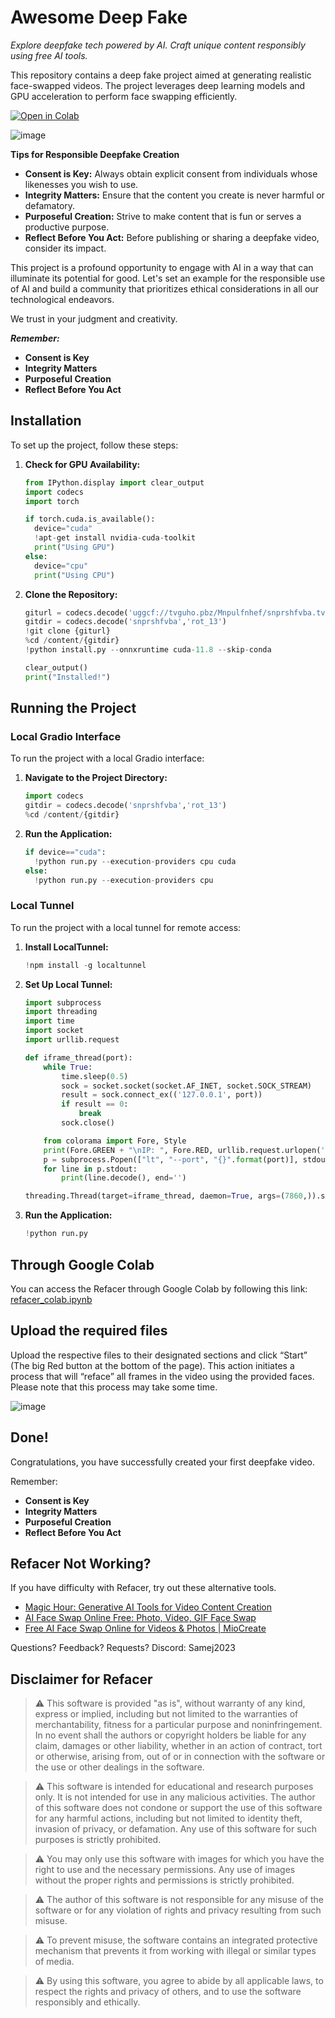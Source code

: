 # Awesome Deep Fake 

*Explore deepfake tech powered by AI. Craft unique content responsibly using free AI tools.*

This repository contains a deep fake project aimed at generating realistic face-swapped videos. The project leverages deep learning models and GPU acceleration to perform face swapping efficiently.

[![Open in Colab](https://colab.research.google.com/assets/colab-badge.svg)](https://colab.research.google.com/drive/1aMqLwtn_jpTObkNlHJg0kS5FFFTuZafG?usp=sharing)

![image](https://github.com/mejbass/Awesome-Deep-Fake-/assets/130122304/4a2d0739-22e8-4502-b316-d36f9a77b81e)


**Tips for Responsible Deepfake Creation**

- **Consent is Key:** Always obtain explicit consent from individuals whose likenesses you wish to use.
- **Integrity Matters:** Ensure that the content you create is never harmful or defamatory.
- **Purposeful Creation:** Strive to make content that is fun or serves a productive purpose.
- **Reflect Before You Act:** Before publishing or sharing a deepfake video, consider its impact.

This project is a profound opportunity to engage with AI in a way that can illuminate its potential for good. Let's set an example for the responsible use of AI and build a community that prioritizes ethical considerations in all our technological endeavors.

We trust in your judgment and creativity.

***Remember:***

- **Consent is Key**
- **Integrity Matters**
- **Purposeful Creation**
- **Reflect Before You Act**
## Installation

To set up the project, follow these steps:

1. **Check for GPU Availability:**
   ```python
   from IPython.display import clear_output
   import codecs
   import torch

   if torch.cuda.is_available():
     device="cuda"
     !apt-get install nvidia-cuda-toolkit
     print("Using GPU")
   else:
     device="cpu"
     print("Using CPU")
   ```

2. **Clone the Repository:**
   ```python
   giturl = codecs.decode('uggcf://tvguho.pbz/Mnpulfnhef/snprshfvba.tvg','rot_13')
   gitdir = codecs.decode('snprshfvba','rot_13')
   !git clone {giturl}
   %cd /content/{gitdir}
   !python install.py --onnxruntime cuda-11.8 --skip-conda

   clear_output()
   print("Installed!")
   ```

## Running the Project

### Local Gradio Interface

To run the project with a local Gradio interface:

1. **Navigate to the Project Directory:**
   ```python
   import codecs
   gitdir = codecs.decode('snprshfvba','rot_13')
   %cd /content/{gitdir}
   ```

2. **Run the Application:**
   ```python
   if device=="cuda":
     !python run.py --execution-providers cpu cuda
   else:
     !python run.py --execution-providers cpu
   ```

### Local Tunnel

To run the project with a local tunnel for remote access:

1. **Install LocalTunnel:**
   ```python
   !npm install -g localtunnel
   ```

2. **Set Up Local Tunnel:**
   ```python
   import subprocess
   import threading
   import time
   import socket
   import urllib.request

   def iframe_thread(port):
       while True:
           time.sleep(0.5)
           sock = socket.socket(socket.AF_INET, socket.SOCK_STREAM)
           result = sock.connect_ex(('127.0.0.1', port))
           if result == 0:
               break
           sock.close()

       from colorama import Fore, Style
       print(Fore.GREEN + "\nIP: ", Fore.RED, urllib.request.urlopen('https://ipv4.icanhazip.com').read().decode('utf8').strip("\n"), "\n", Style.RESET_ALL)
       p = subprocess.Popen(["lt", "--port", "{}".format(port)], stdout=subprocess.PIPE)
       for line in p.stdout:
           print(line.decode(), end='')

   threading.Thread(target=iframe_thread, daemon=True, args=(7860,)).start()
   ```

3. **Run the Application:**
   ```python
   !python run.py
   ```

## Through Google Colab

You can access the Refacer through Google Colab by following this link: [refacer_colab.ipynb](https://colab.research.google.com/drive/1aMqLwtn_jpTObkNlHJg0kS5FFFTuZafG?usp=sharing)


## Upload the required files

Upload the respective files to their designated sections and click “Start” (The big Red button at the bottom of the page). This action initiates a process that will “reface” all frames in the video using the provided faces. Please note that this process may take some time.

![image](https://github.com/mejbass/Awesome-Deep-Fake-/assets/130122304/491c3be4-a2b5-467b-9ba4-0abe82e3c07b)

## Done!

Congratulations, you have successfully created your first deepfake video. 

Remember:

- **Consent is Key**
- **Integrity Matters**
- **Purposeful Creation**
- **Reflect Before You Act**

## Refacer Not Working?

If you have difficulty with Refacer, try out these alternative tools.

- [Magic Hour: Generative AI Tools for Video Content Creation](https://magichour.ai)
- [AI Face Swap Online Free: Photo, Video, GIF Face Swap](https://www.vidnoz.com/face-swap.html)
- [Free AI Face Swap Online for Videos & Photos | MioCreate](https://www.miocreate.com/face-swap.html)

Questions? Feedback? Requests? Discord: Samej2023

## Disclaimer for Refacer

> :warning: This software is provided "as is", without warranty of any kind, express or implied, including but not limited to the warranties of merchantability, fitness for a particular purpose and noninfringement. In no event shall the authors or copyright holders be liable for any claim, damages or other liability, whether in an action of contract, tort or otherwise, arising from, out of or in connection with the software or the use or other dealings in the software.

> :warning: This software is intended for educational and research purposes only. It is not intended for use in any malicious activities. The author of this software does not condone or support the use of this software for any harmful actions, including but not limited to identity theft, invasion of privacy, or defamation. Any use of this software for such purposes is strictly prohibited.

> :warning: You may only use this software with images for which you have the right to use and the necessary permissions. Any use of images without the proper rights and permissions is strictly prohibited.

> :warning: The author of this software is not responsible for any misuse of the software or for any violation of rights and privacy resulting from such misuse.

> :warning: To prevent misuse, the software contains an integrated protective mechanism that prevents it from working with illegal or similar types of media.

> :warning: By using this software, you agree to abide by all applicable laws, to respect the rights and privacy of others, and to use the software responsibly and ethically.
